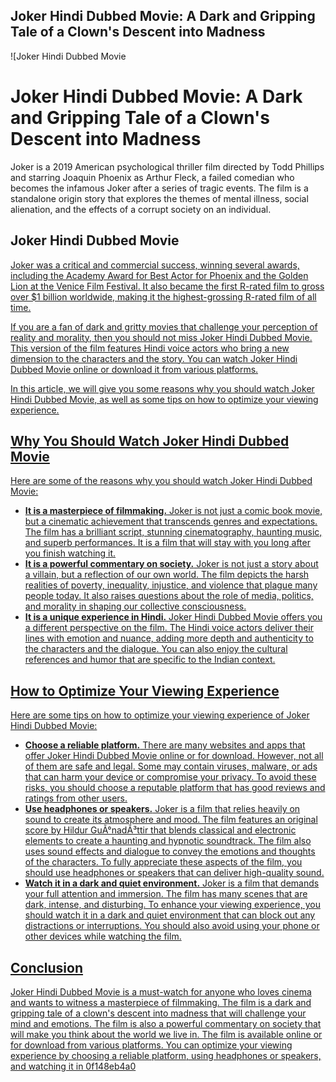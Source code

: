## Joker Hindi Dubbed Movie: A Dark and Gripping Tale of a Clown's Descent into Madness

 
![Joker Hindi Dubbed Movie 
<h1>Joker Hindi Dubbed Movie: A Dark and Gripping Tale of a Clown's Descent into Madness</h1>
<p>Joker is a 2019 American psychological thriller film directed by Todd Phillips and starring Joaquin Phoenix as Arthur Fleck, a failed comedian who becomes the infamous Joker after a series of tragic events. The film is a standalone origin story that explores the themes of mental illness, social alienation, and the effects of a corrupt society on an individual.</p>
<h2>Joker Hindi Dubbed Movie</h2>
<p><a href=](https://encrypted-tbn1.gstatic.com/images?q=tbn:ANd9GcRDyA8lYV3G8si-nrDTeQv_pjYQVx2NoF5T2aWAE3WQT9qt0vQPOYawi_A)**Download File**
 
Joker was a critical and commercial success, winning several awards, including the Academy Award for Best Actor for Phoenix and the Golden Lion at the Venice Film Festival. It also became the first R-rated film to gross over $1 billion worldwide, making it the highest-grossing R-rated film of all time.
 
If you are a fan of dark and gritty movies that challenge your perception of reality and morality, then you should not miss Joker Hindi Dubbed Movie. This version of the film features Hindi voice actors who bring a new dimension to the characters and the story. You can watch Joker Hindi Dubbed Movie online or download it from various platforms.
 
In this article, we will give you some reasons why you should watch Joker Hindi Dubbed Movie, as well as some tips on how to optimize your viewing experience.
  
## Why You Should Watch Joker Hindi Dubbed Movie
 
Here are some of the reasons why you should watch Joker Hindi Dubbed Movie:
 
- **It is a masterpiece of filmmaking.** Joker is not just a comic book movie, but a cinematic achievement that transcends genres and expectations. The film has a brilliant script, stunning cinematography, haunting music, and superb performances. It is a film that will stay with you long after you finish watching it.
- **It is a powerful commentary on society.** Joker is not just a story about a villain, but a reflection of our own world. The film depicts the harsh realities of poverty, inequality, injustice, and violence that plague many people today. It also raises questions about the role of media, politics, and morality in shaping our collective consciousness.
- **It is a unique experience in Hindi.** Joker Hindi Dubbed Movie offers you a different perspective on the film. The Hindi voice actors deliver their lines with emotion and nuance, adding more depth and authenticity to the characters and the dialogue. You can also enjoy the cultural references and humor that are specific to the Indian context.

## How to Optimize Your Viewing Experience
 
Here are some tips on how to optimize your viewing experience of Joker Hindi Dubbed Movie:

- **Choose a reliable platform.** There are many websites and apps that offer Joker Hindi Dubbed Movie online or for download. However, not all of them are safe and legal. Some may contain viruses, malware, or ads that can harm your device or compromise your privacy. To avoid these risks, you should choose a reputable platform that has good reviews and ratings from other users.
- **Use headphones or speakers.** Joker is a film that relies heavily on sound to create its atmosphere and mood. The film features an original score by Hildur GuÃ°nadÃ³ttir that blends classical and electronic elements to create a haunting and hypnotic soundtrack. The film also uses sound effects and dialogue to convey the emotions and thoughts of the characters. To fully appreciate these aspects of the film, you should use headphones or speakers that can deliver high-quality sound.
- **Watch it in a dark and quiet environment.** Joker is a film that demands your full attention and immersion. The film has many scenes that are dark, intense, and disturbing. To enhance your viewing experience, you should watch it in a dark and quiet environment that can block out any distractions or interruptions. You should also avoid using your phone or other devices while watching the film.

## Conclusion
 
Joker Hindi Dubbed Movie is a must-watch for anyone who loves cinema and wants to witness a masterpiece of filmmaking. The film is a dark and gripping tale of a clown's descent into madness that will challenge your mind and emotions. The film is also a powerful commentary on society that will make you think about the world we live in. The film is available online or for download from various platforms. You can optimize your viewing experience by choosing a reliable platform, using headphones or speakers, and watching it in
 0f148eb4a0
